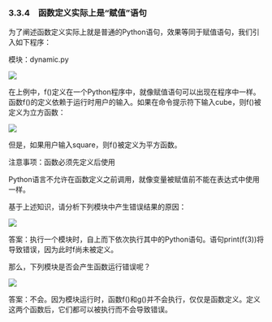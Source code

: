    

### 3.3.4　函数定义实际上是“赋值”语句

为了阐述函数定义实际上就是普通的Python语句，效果等同于赋值语句，我们引入如下程序：

模块：dynamic.py

![](0-Assets/Epubook/程序员编程语言经典合集（计算机科学丛书5册套装），javapython编程语言含经典教材龙书《编译原理》%20(Bruce%20Eckel%20%20Alfred%20V.%20Aho%20%20Monica%20S.%20Lam%20etc.)%20(Z-Library)/images/image08096.jpeg)

在上例中，f()定义在一个Python程序中，就像赋值语句可以出现在程序中一样。函数f()的定义依赖于运行时用户的输入。如果在命令提示符下输入cube，则f()被定义为立方函数：

![](0-Assets/Epubook/程序员编程语言经典合集（计算机科学丛书5册套装），javapython编程语言含经典教材龙书《编译原理》%20(Bruce%20Eckel%20%20Alfred%20V.%20Aho%20%20Monica%20S.%20Lam%20etc.)%20(Z-Library)/images/image08097.jpeg)

但是，如果用户输入square，则f()被定义为平方函数。

注意事项：函数必须先定义后使用

Python语言不允许在函数定义之前调用，就像变量被赋值前不能在表达式中使用一样。

基于上述知识，请分析下列模块中产生错误结果的原因：

![](0-Assets/Epubook/程序员编程语言经典合集（计算机科学丛书5册套装），javapython编程语言含经典教材龙书《编译原理》%20(Bruce%20Eckel%20%20Alfred%20V.%20Aho%20%20Monica%20S.%20Lam%20etc.)%20(Z-Library)/images/image08098.jpeg)

答案：执行一个模块时，自上而下依次执行其中的Python语句。语句print(f(3))将导致错误，因为此时f尚未被定义。

那么，下列模块是否会产生函数运行错误呢？

![](0-Assets/Epubook/程序员编程语言经典合集（计算机科学丛书5册套装），javapython编程语言含经典教材龙书《编译原理》%20(Bruce%20Eckel%20%20Alfred%20V.%20Aho%20%20Monica%20S.%20Lam%20etc.)%20(Z-Library)/images/image08099.jpeg)

答案：不会。因为模块运行时，函数f()和g()并不会执行，仅仅是函数定义。定义这两个函数后，它们都可以被执行而不会导致错误。